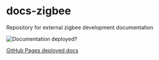 # docs-zigbee
Repository for external zigbee development documentation


![Documentation deployed?][image-1]

[GitHub Pages deployed docs][1]

[1]:	https://control4.github.io/docs-driverworks-api/#introduction

[image-1]:	https://github.com/control4/docs-driverworks-api/workflows/Build%20Slate%20docs%20and%20deploy%20to%20Github%20Pages/badge.svg
